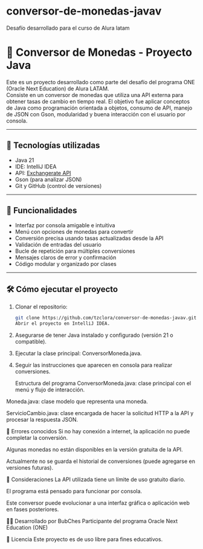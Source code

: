 # conversor-de-monedas-javav
Desafío desarrollado para el curso de Alura latam 
# 💱 Conversor de Monedas - Proyecto Java

Este es un proyecto desarrollado como parte del desafío del programa ONE (Oracle Next Education) de Alura LATAM.  
Consiste en un conversor de monedas que utiliza una API externa para obtener tasas de cambio en tiempo real. El objetivo fue aplicar conceptos de Java como programación orientada a objetos, consumo de API, manejo de JSON con Gson, modularidad y buena interacción con el usuario por consola.

---

## 🚀 Tecnologías utilizadas

- Java 21  
- IDE: IntelliJ IDEA  
- API: [Exchangerate API](https://app.exchangerate-api.com/)  
- Gson (para analizar JSON)  
- Git y GitHub (control de versiones)

---

## 🔧 Funcionalidades

- Interfaz por consola amigable e intuitiva  
- Menú con opciones de monedas para convertir  
- Conversión precisa usando tasas actualizadas desde la API  
- Validación de entradas del usuario  
- Bucle de repetición para múltiples conversiones  
- Mensajes claros de error y confirmación  
- Código modular y organizado por clases

---

## 🛠️ Cómo ejecutar el proyecto

1. Clonar el repositorio:
   ```bash
   git clone https://github.com/tzclora/conversor-de-monedas-javav.git
   Abrir el proyecto en IntelliJ IDEA.

2. Asegurarse de tener Java instalado y configurado (versión 21 o compatible).

3. Ejecutar la clase principal: ConversorMoneda.java.

4. Seguir las instrucciones que aparecen en consola para realizar conversiones.

   Estructura del programa
ConversorMoneda.java: clase principal con el menú y flujo de interacción.

Moneda.java: clase modelo que representa una moneda.

ServicioCambio.java: clase encargada de hacer la solicitud HTTP a la API y procesar la respuesta JSON.

🐞 Errores conocidos
Si no hay conexión a internet, la aplicación no puede completar la conversión.

Algunas monedas no están disponibles en la versión gratuita de la API.

Actualmente no se guarda el historial de conversiones (puede agregarse en versiones futuras).

📌 Consideraciones
La API utilizada tiene un límite de uso gratuito diario.

El programa está pensado para funcionar por consola.

Este conversor puede evolucionar a una interfaz gráfica o aplicación web en fases posteriores.

👨‍💻 Desarrollado por
BubChes
Participante del programa Oracle Next Education (ONE)

📎 Licencia
Este proyecto es de uso libre para fines educativos.
